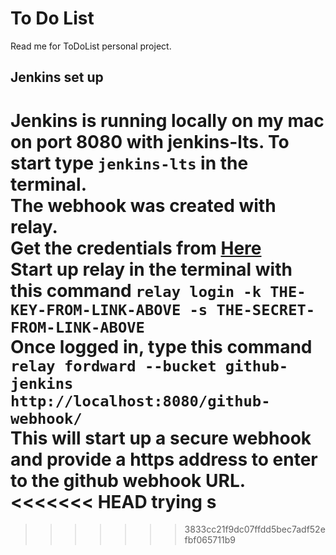 # To Do List
Read me for ToDoList personal project.
## Jenkins set up
Jenkins is running locally on my mac on port 8080 with jenkins-lts. To start type `jenkins-lts` in the terminal. <br>
The webhook was created with relay. <br>
Get the credentials from [Here](https://my.webhookrelay.com/tokens) <br>
Start up relay in the terminal with this command `relay login -k THE-KEY-FROM-LINK-ABOVE -s THE-SECRET-FROM-LINK-ABOVE` 
<br>
Once logged in, type this command `relay fordward --bucket github-jenkins http://localhost:8080/github-webhook/` <br>
This will start up a secure webhook and provide a https address to enter to the github webhook URL.
<<<<<<< HEAD
trying s
=======
>>>>>>> 3833cc21f9dc07ffdd5bec7adf52efbf065711b9
